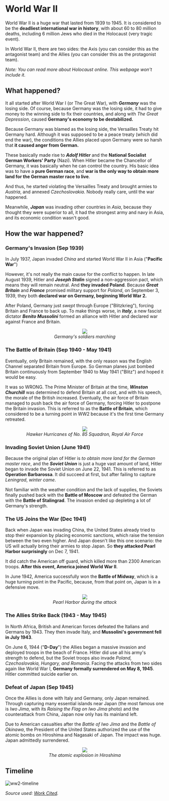# World War II

World War II is a huge war that lasted from 1939 to 1945. It is considered to be the **deadliest international war in history**, with about 60 to 80 million deaths, including 6 million Jews who died in the Holocaust (very tragic event).

In World War II, there are two sides: the Axis (you can consider this as the antagonist team) and the Allies (you can consider this as the protagonist team).

*Note: You can read more about Holocaust online. This webpage won't include it.*

## What happened?

It all started after World War I (or The Great War), with ***Germany*** was the losing side. Of course, because Germany was the losing side, it had to give money to the winning side to fix their countries, and along with *The Great Depression*, caused **Germany's economy to be destabilized.**

Because Germany was blamed as the losing side, the Versailles Treaty hit Germany hard. Although it was supposed to be a peace treaty (which did end the war), the conditions the Allies placed upon Germany were so harsh that **it caused anger from German.**

These basically made rise to ***Adolf Hitler*** and the **National Socialist German Workers' Party** (Nazi). When Hitler became the Chancellor of Germany, it was basically when he can control the country. His basic idea was to have a **pure German race**, and **war is the only way to obtain more land for the German master race to live**.

And thus, he started violating the Versailles Treaty and brought armies to *Austria*, and annexed *Czechoslovakia*. Nobody really care, until the war happened.

Meanwhile, ***Japan*** was invading other countries in *Asia*, because they thought they were superior to all, it had the strongest army and navy in Asia, and its economic condition wasn't good.

## How the war happened?

### Germany's Invasion (Sep 1939)

In July 1937, Japan invaded *China* and started World War II in Asia ("**Pacific War**")

However, it's not really the main cause for the conflict to happen. In late August 1939, Hitler and ***Joseph Stalin*** signed a non-aggression pact, which means they will remain neutral. And __they invaded Poland__. Because ***Great Britain*** and ***France*** promised military support for *Poland*, on September 3, 1939, they both **declared war on Germany, beginning World War 2.**

After Poland, Germany just *swept* through Europe ("Blitzkrieg"), forcing Britain and France to back up. To make things worse, in ***Italy***, a new fascist dictator ***Benito Mussolini*** formed an alliance with Hitler and declared war against France and Britain.

<figure align = "center">
    <img src = "https://encyclopedia.ushmm.org/images/thumb/6b473ced-71b7-474b-9519-969ed787dda8.jpg.pagespeed.ce.HV1V5b7BX5.jpg">
    <figcaption><i>Germany's soldiers marching</i></figcaption>
</figure>

### The Battle of Britain (Sep 1940 - May 1941)

Eventually, only Britain remained, with the only reason was the English Channel separated Britain from Europe. So German planes just bombed Britain continuously from September 1940 to May 1941 ("Blitz") and hoped it would be easy.

It was so WRONG. The Prime Minister of Britain at the time, ***Winston Churchill*** was determined to defend Britain at all cost, and with his speech, the morale of the British increased. Eventually, the air force of Britain managed to push back the air force of Germany, forcing Hitler to postpone the Britain invasion. This is referred to as the **Battle of Britain**, which considered to be a turning point in WW2 because it's the first time Germany retreated.

<figure align = "center">
    <img src = "https://media.iwm.org.uk/ciim5/37/291/super_000000.jpg">
    <figcaption><i>Hawker Hurricanes of No. 85 Squadron, Royal Air Force</i></figcaption>
</figure>

### Invading Soviet Union (June 1941)

Because the original plan of Hitler is *to obtain more land for the German master race*, and the ***Soviet Union*** is just a huge vast amount of land, Hitler began to invade the Soviet Union on June 22, 1941. This is referred to as **Operation Barbarossa**. It did succeed at first, but after failing to capture *Leningrad*, *winter came*.

Not familiar with the weather condition and the lack of supplies, the Soviets finally pushed back with the **Battle of Moscow** and defeated the German with the **Battle of Stalingrad**. The invasion ended up depleting a lot of Germany's strength.

### The US Joins the War (Dec 1941)

Back when Japan was invading China, the United States already tried to stop their expansion by placing economic sanctions, which raise the tension between the two even higher. And Japan doesn't like this one scenario: the US will actually bring their armies to stop Japan. So **they attacked Pearl Harbor surprisingly** on Dec 7, 1941.

It did catch the American off guard, which killed more than 2300 American troops. **After this event, America joined World War II**.

In June 1942, America successfully won the **Battle of Midway**, which is a huge turning point in the Pacific, because, from that point on, Japan is in a defensive move.

<figure align = "center">
    <img src = "https://cdn.britannica.com/s:800x450,c:crop/19/192919-138-6154BF1A/infographic-attack-Pearl-Harbor-December-7-1941.jpg">
    <figcaption><i>Pearl Harbor during the attack</i></figcaption>
</figure>

### The Allies Strike Back (1943 - May 1945)

In North Africa, British and American forces defeated the Italians and Germans by 1943. They then invade Italy, and **Mussolini's government fell in July 1943**.

On June 6, 1944 ("**D-Day**") the Allies began a massive invasion and deployed troops in the beach of France. Hitler did use all his army's strength to defend, but the Soviet troops also invade *Poland, Czechoslovakia, Hungary, and Romania*. Facing the attacks from two sides again like World War I, **Germany formally surrendered on May 8, 1945**. Hitler committed suicide earlier on.

### Defeat of Japan (Sep 1945)

Once the Allies is done with Italy and Germany, only Japan remained. Through capturing many essential islands near Japan (the most famous one is *Iwo Jima*, with its *Raising the Flag on Iwo Jima* photo) and the counterattack from China, Japan now only has its mainland left.

Due to American casualties after the *Battle of Iwo Jima* and the *Battle of Okinawa*, the President of the United States authorized the use of the atomic bombs on Hiroshima and Nagasaki of Japan. The impact was huge. Japan admittedly surrendered.

<figure align = "center">
    <img src = "https://archive.ceylontoday.lk/site-api/uploads/FeatureHeader/5d4e7f0a9a0a3_33454.jpg">
    <figcaption><i>The atomic explosion in Hiroshima</i></figcaption>
</figure>

## Timeline

![ww2-timeline](https://image.slidesharecdn.com/wwii-timeline-1208549341869662-9/95/wwii-timeline-2-728.jpg?cb=1208524142)

*Source used: [Work Cited](workcited.md).*
